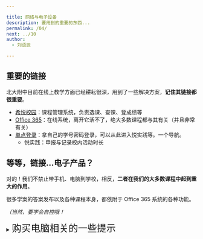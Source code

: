 ```yaml
---

title: 网络与电子设备
description: 要用到的重要的东西...
permalink: /04/
next: ../10
author:
  - 刘语辰

---
```


## 重要的链接

北大附中目前在线上教学方面已经耕耘很深，用到了一些解决方案，**记住其链接都很重要**。

- [希悦校园](https://bdfz.seiue.com)：课程管理系统，负责选课、查课、登成绩等
- [Office 365](https://office.com)：在线系统，离开它活不了，绝大多数课程都与其有关（并且非常有关）
- [单点登录](bdfz-cas.pkuschool.edu.cn)：拿自己的学号密码登录，可以从此进入悦实践等。一个导航。
  - 悦实践：申报与记录校内活动时长

## 等等，链接...电子产品？

对的！我们不禁止带手机、电脑到学校，相反，**二者在我们的大多数课程中起到重大的作用**。

很多学案的答案发布以及各种课程本身，都依附于 Office 365 系统的各种功能。

*（当然，要学会自控哦！*


  <details><summary><span style="font-size: 25px">购买电脑相关的一些提示</span></summary>
    <p>电脑之间的参数比较多，且其细节也是非常多。在这里简单说一下各参数的意义（以及重点的不能买参数，以“黑名单”标记</p>
    <ul>
        <li>
            <h5>CPU：电脑的处理器。</h5>
            <ul>
                <li>做电脑能处理的很多事情，并且一般自带核显</li>
              <li><h6>黑名单</h6>
                    <ul>
                        <li>Intel 6代及以前的处理器（形如: iX 6XXX）</li>
                        <li>AMD 非锐龙处理器</li>
                        <li>末尾带Y的处理器（<em>除非你根本没还有任何性能要求</em>）</li>
                    </ul>
                </li>
                <li>【续航问题】游戏本常用的标压处理器（末尾为H）会带来更差的续航</li>
            </ul>
        </li>
        <li>
            <h5>显卡：处理图形内容。</h5>
            <ul>
                <li>核显（核心显卡）也能满足诸多日常需要，没需求别上独显（独立显卡）</li>
                <li>黑名单：940MX, MX110, MX130；这三个都是徒有其名却没性能</li>
                <li><h6>主流</h6>
                    <ul>
                        <li>集显：UHD620（英特尔）, Vega 10（AMD）</li>
                        <li>入门级独显（性能说得过去）：MX150, MX250（与前者区别不大）</li>
                        <li>游戏级独显（仅列举Nvidia家的产品）：GTX 10XX, GTX 16XX, RTX20XX</li>
                    </ul>
                </li>
                <li>【性能问题】独立显卡可能对电脑的性能发挥产生影响，实际发挥与散热有关</li>
                <li>【续航问题】独显会造成续航的一定损失</li>
            </ul>
        </li>
        <li>
            <h5>屏幕：显示图形内容。</h5>
            <ul>
                <li>【重要】这关乎你的眼睛！</li>
               <li><h6>五档：</h6>
                    <ul>
                        <li>差：45%NTSC TN 和 45%NTSC IPS 以下（或者干脆不标</li>
                        <li>中：72%NTSC （≠100%sRGB）</li>
                        <li>良：100%sRGB</li>
                        <li>优：良+分辨率高于1080p+偏色小</li>
                        <li>优+：出厂校色、P3、Adobe RGB...</li>
                    </ul>
                </li>
                <li>游戏频率高的话，建议使用 144hz 电竞屏幕</li>
              <li><h6>加分项：</h6>
                    <ul>
                        <li>触控、亮度、比例3：2（不包括游戏本）</li>
                    </ul>
                </li>
                <li>【续航】分辨率过高可能导致续航降低，2K分辨率足够</li>
            </ul>
        </li>
        <li>
            <h5>做工</h5>
            <ul>
                <li>这个看个人喜好，一般与价格成正比。建议实际到店体验，<strong>进行比较</strong>。</li>
            </ul>
        </li>
        <li>
            <h5>键盘与触摸板</h5>
            <ul>
                <li>没什么好说的，自己试试<strong>击键手感</strong>和<strong>键位</strong>（如果设计有大硬伤可能造成使用上不适）再决定就行了。</li>
                <li>【加分项】键盘背光（晚上使用）、功能键</li>
            </ul>
        </li>
        <li>
            <h5>接口</h5>
            <ul>
                <li>忌：只有一种接口，即 USB Type C（除非你是转接头爱好者）</li>
                <li>【校内加分项】还有 Mini DisplayPort 接口的电脑，可以直接接投影仪</li>
                <li>看自己需求决定，不要盲目跟随</li>
            </ul>
        </li>
    </ul>
</details>
